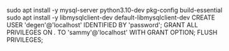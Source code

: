 sudo apt install -y mysql-server python3.10-dev pkg-config build-essential
sudo apt install -y libmysqlclient-dev default-libmysqlclient-dev
CREATE USER 'degen'@'localhost' IDENTIFIED BY 'password';
GRANT ALL PRIVILEGES ON _._ TO 'sammy'@'localhost' WITH GRANT OPTION;
FLUSH PRIVILEGES;
